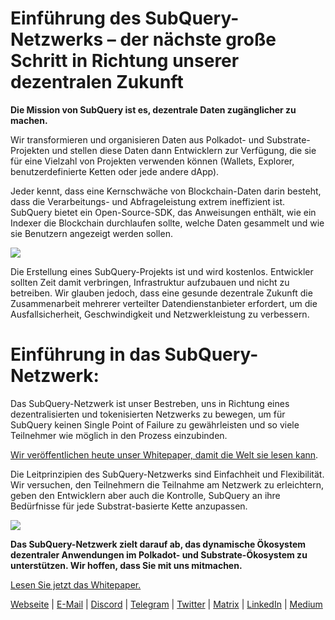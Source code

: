 # Einführung des SubQuery-Netzwerks – der nächste große Schritt in Richtung unserer dezentralen Zukunft

**Die Mission von SubQuery ist es, dezentrale Daten zugänglicher zu machen.**

Wir transformieren und organisieren Daten aus Polkadot- und Substrate-Projekten und stellen diese Daten dann Entwicklern zur Verfügung, die sie für eine Vielzahl von Projekten verwenden können (Wallets, Explorer, benutzerdefinierte Ketten oder jede andere dApp).

Jeder kennt, dass eine Kernschwäche von Blockchain-Daten darin besteht, dass die Verarbeitungs- und Abfrageleistung extrem ineffizient ist. SubQuery bietet ein Open-Source-SDK, das Anweisungen enthält, wie ein Indexer die Blockchain durchlaufen sollte, welche Daten gesammelt und wie sie Benutzern angezeigt werden sollen.

![](https://miro.medium.com/max/700/1*0l37MKpDk2ahHsqDUBxbjw.png)

Die Erstellung eines SubQuery-Projekts ist und wird kostenlos. Entwickler sollten Zeit damit verbringen, Infrastruktur aufzubauen und nicht zu betreiben. Wir glauben jedoch, dass eine gesunde dezentrale Zukunft die Zusammenarbeit mehrerer verteilter Datendienstanbieter erfordert, um die Ausfallsicherheit, Geschwindigkeit und Netzwerkleistung zu verbessern.

# Einführung in das SubQuery-Netzwerk:

Das SubQuery-Netzwerk ist unser Bestreben, uns in Richtung eines dezentralisierten und tokenisierten Netzwerks zu bewegen, um für SubQuery keinen Single Point of Failure zu gewährleisten und so viele Teilnehmer wie möglich in den Prozess einzubinden.

[Wir veröffentlichen heute unser Whitepaper, damit die Welt sie lesen kann](https://static.subquery.network/whitepaper.pdf).

Die Leitprinzipien des SubQuery-Netzwerks sind Einfachheit und Flexibilität. Wir versuchen, den Teilnehmern die Teilnahme am Netzwerk zu erleichtern, geben den Entwicklern aber auch die Kontrolle, SubQuery an ihre Bedürfnisse für jede Substrat-basierte Kette anzupassen.

![](https://miro.medium.com/max/700/1*5E_eIJBTvHI7W24ib_Syvw.png)

**Das SubQuery-Netzwerk zielt darauf ab, das dynamische Ökosystem dezentraler Anwendungen im Polkadot- und Substrate-Ökosystem zu unterstützen. Wir hoffen, dass Sie mit uns mitmachen.**

[Lesen Sie jetzt das Whitepaper.](https://static.subquery.network/whitepaper.pdf)

[Webseite](https://subquery.network/) | [E-Mail](mailto:hello@subquery.network) | [Discord](https://discord.com/invite/78zg8aBSMG) | [Telegram](https://t.me/subquerynetwork) | [Twitter](https://twitter.com/subquerynetwork) | [Matrix](https://matrix.to/#/#subquery:matrix.org) | [LinkedIn](https://www.linkedin.com/company/subquery) | [Medium](https://subquery.medium.com/)